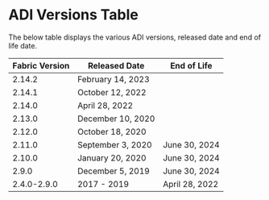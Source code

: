 # ADI Versions Table

The below table displays the various ADI versions, released date and end of life date.

<table>
    <thead>
        <tr>
            <th align="left">Fabric Version</th>
            <th>Released Date</th>
            <th>End of Life</th>
        </tr>
    </thead>
    <tbody>
        <tr>
            <td>2.14.2</td>
            <td>February 14, 2023</td>
            <td></td>
        </tr>
        <tr>
            <td>2.14.1</td>
            <td>October 12, 2022</td>
            <td></td>
        </tr>
        <tr>
            <td>2.14.0</td>
            <td>April 28, 2022</td>
            <td></td>
        </tr>
        <tr>
            <td>2.13.0</td>
            <td>December 10, 2020</td>
            <td></td>
        </tr>
        <tr>
            <td>2.12.0</td>
            <td>October 18, 2020</td>
            <td></td>
        </tr>
        <tr>
            <td>2.11.0</td>
            <td>September 3, 2020</td>
            <td>June 30, 2024</td>
        </tr>
        <tr>
            <td>2.10.0</td>
            <td>January 20, 2020</td>
            <td>June 30, 2024</td>
        </tr>
        <tr>
            <td>2.9.0</td>
            <td>December 5, 2019</td>
            <td>June 30, 2024</td>
        </tr>
        <tr>
            <td>2.4.0-2.9.0</td>
            <td>2017 - 2019</td>
            <td>April 28, 2022</td>
        </tr>
    </tbody>
</table>







